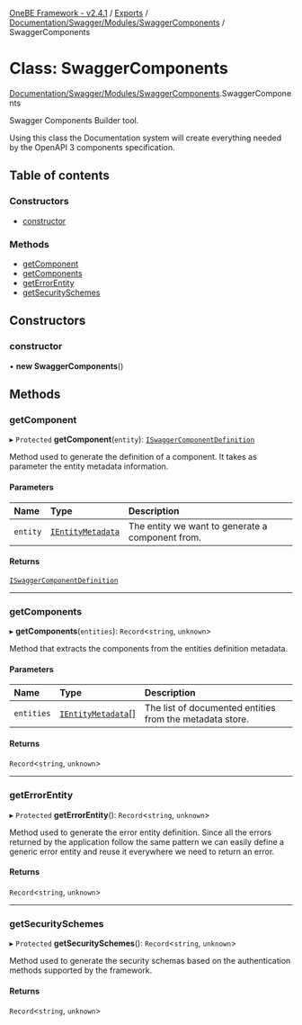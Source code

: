 [OneBE Framework - v2.4.1](../README.md) / [Exports](../modules.md) / [Documentation/Swagger/Modules/SwaggerComponents](../modules/Documentation_Swagger_Modules_SwaggerComponents.md) / SwaggerComponents

# Class: SwaggerComponents

[Documentation/Swagger/Modules/SwaggerComponents](../modules/Documentation_Swagger_Modules_SwaggerComponents.md).SwaggerComponents

Swagger Components Builder tool.

Using this class the Documentation system will create everything needed
by the OpenAPI 3 components specification.

## Table of contents

### Constructors

- [constructor](Documentation_Swagger_Modules_SwaggerComponents.SwaggerComponents.md#constructor)

### Methods

- [getComponent](Documentation_Swagger_Modules_SwaggerComponents.SwaggerComponents.md#getcomponent)
- [getComponents](Documentation_Swagger_Modules_SwaggerComponents.SwaggerComponents.md#getcomponents)
- [getErrorEntity](Documentation_Swagger_Modules_SwaggerComponents.SwaggerComponents.md#geterrorentity)
- [getSecuritySchemes](Documentation_Swagger_Modules_SwaggerComponents.SwaggerComponents.md#getsecurityschemes)

## Constructors

### constructor

• **new SwaggerComponents**()

## Methods

### getComponent

▸ `Protected` **getComponent**(`entity`): [`ISwaggerComponentDefinition`](../interfaces/Documentation_Swagger_Modules_SwaggerComponents.ISwaggerComponentDefinition.md)

Method used to generate the definition of a component. It takes as parameter
the entity metadata information.

#### Parameters

| Name | Type | Description |
| :------ | :------ | :------ |
| `entity` | [`IEntityMetadata`](../interfaces/Documentation_Definition_EntityMetadata.IEntityMetadata.md) | The entity we want to generate a component from. |

#### Returns

[`ISwaggerComponentDefinition`](../interfaces/Documentation_Swagger_Modules_SwaggerComponents.ISwaggerComponentDefinition.md)

___

### getComponents

▸ **getComponents**(`entities`): `Record`<`string`, `unknown`\>

Method that extracts the components from the entities definition metadata.

#### Parameters

| Name | Type | Description |
| :------ | :------ | :------ |
| `entities` | [`IEntityMetadata`](../interfaces/Documentation_Definition_EntityMetadata.IEntityMetadata.md)[] | The list of documented entities from the metadata store. |

#### Returns

`Record`<`string`, `unknown`\>

___

### getErrorEntity

▸ `Protected` **getErrorEntity**(): `Record`<`string`, `unknown`\>

Method used to generate the error entity definition. Since all the errors
returned by the application follow the same pattern we can easily define a
generic error entity and reuse it everywhere we need to return an error.

#### Returns

`Record`<`string`, `unknown`\>

___

### getSecuritySchemes

▸ `Protected` **getSecuritySchemes**(): `Record`<`string`, `unknown`\>

Method used to generate the security schemas based on the authentication
methods supported by the framework.

#### Returns

`Record`<`string`, `unknown`\>
